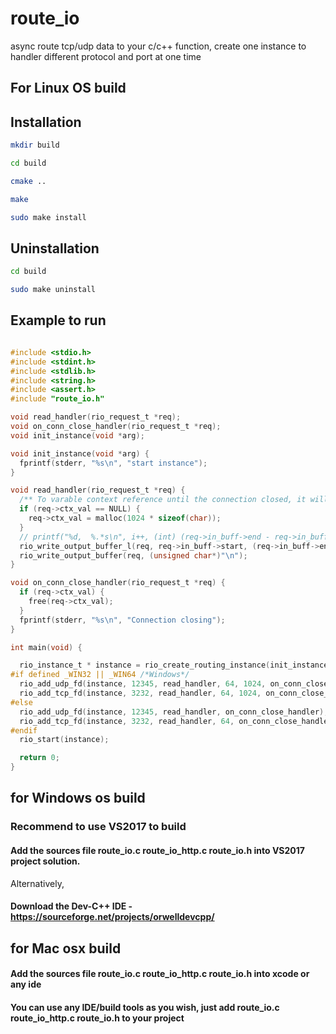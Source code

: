 # route_io
async route tcp/udp data to your c/c++ function, create one instance to handler different protocol and port at one time


## For Linux OS build

## Installation

```bash
mkdir build

cd build

cmake ..

make

sudo make install

```



## Uninstallation

```bash
cd build

sudo make uninstall

```


## Example to run
```c

#include <stdio.h>
#include <stdint.h>
#include <stdlib.h>
#include <string.h>
#include <assert.h>
#include "route_io.h"

void read_handler(rio_request_t *req);
void on_conn_close_handler(rio_request_t *req);
void init_instance(void *arg);

void init_instance(void *arg) {
  fprintf(stderr, "%s\n", "start instance");
}

void read_handler(rio_request_t *req) {
  /** To varable context reference until the connection closed, it will trigger free context handler **/
  if (req->ctx_val == NULL) {
    req->ctx_val = malloc(1024 * sizeof(char));
  }
  // printf("%d,  %.*s\n", i++, (int) (req->in_buff->end - req->in_buff->start), req->in_buff->start);
  rio_write_output_buffer_l(req, req->in_buff->start, (req->in_buff->end - req->in_buff->start));
  rio_write_output_buffer(req, (unsigned char*)"\n");
}

void on_conn_close_handler(rio_request_t *req) {
  if (req->ctx_val) {
    free(req->ctx_val);
  }
  fprintf(stderr, "%s\n", "Connection closing");
}

int main(void) {

  rio_instance_t * instance = rio_create_routing_instance(init_instance, NULL);
#if defined _WIN32 || _WIN64 /*Windows*/
  rio_add_udp_fd(instance, 12345, read_handler, 64, 1024, on_conn_close_handler);
  rio_add_tcp_fd(instance, 3232, read_handler, 64, 1024, on_conn_close_handler);
#else
  rio_add_udp_fd(instance, 12345, read_handler, on_conn_close_handler);
  rio_add_tcp_fd(instance, 3232, read_handler, 64, on_conn_close_handler);
#endif
  rio_start(instance);

  return 0;
}


```


## for Windows os build

### Recommend to use VS2017 to build

#### Add the sources file route_io.c route_io_http.c route_io.h into VS2017 project solution.

Alternatively, 

#### Download the Dev-C++ IDE - https://sourceforge.net/projects/orwelldevcpp/



## for Mac osx build

#### Add the sources file route_io.c route_io_http.c route_io.h into xcode or any ide


#### You can use any IDE/build tools as you wish, just add route_io.c route_io_http.c route_io.h to your project




